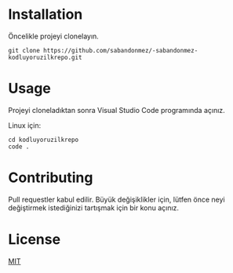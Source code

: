 # Installation
Öncelikle projeyi clonelayın.

```
git clone https://github.com/sabandonmez/-sabandonmez-kodluyoruzilkrepo.git
```
# Usage

Projeyi cloneladıktan sonra Visual Studio Code programında açınız.

Linux için:
```
cd kodluyoruzilkrepo
code .
```

# Contributing

Pull requestler kabul edilir. Büyük değişiklikler için, lütfen önce neyi değiştirmek istediğinizi tartışmak için bir konu açınız.

# License

[MIT](https://choosealicense.com/licenses/mit)
